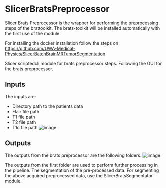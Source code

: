 # SlicerBratsPreprocessor
Slicer Brats Preprocessor is the wrapper for performing the preprocessing steps of the brattoolkit. The brats-toolkit will be installed automatically with the first use of the module. 

For installing the docker installation follow the steps on https://github.com/UWA-Medical-Physics/SlicerBatchBrainMRTumorSegmentation.

Slicer scriptedcli module for brats preprocessor steps.
Following the GUI for the brats preprocessor. 
## Inputs
The inputs are:
- Directory path to the patients data
- Flair file path
- T1 file path
- T2 file path
- T1c file path
![image](https://github.com/user-attachments/assets/d2a5386a-45f2-4693-94eb-08ec39fd5f14)



## Outputs
The outputs from the brats preprocessor are the following folders.
![image](https://github.com/user-attachments/assets/101b517b-56ab-44d5-9f20-02729389f20c)

The outputs from the first folder are used to perform further processing in the pipeline. The segmentation of the pre-processed data. 
For segmenting the above acquired preprocessed data, use the SlicerBratsSegmentator module. 

